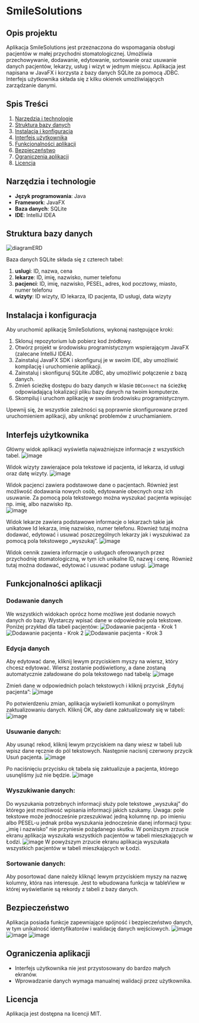 # SmileSolutions

## Opis projektu
Aplikacja SmileSolutions jest przeznaczona do wspomagania obsługi pacjentów w małej przychodni stomatologicznej. Umożliwia przechowywanie, dodawanie, edytowanie, sortowanie oraz usuwanie danych pacjentów, lekarzy, usług i wizyt w jednym miejscu. Aplikacja jest napisana w JavaFX i korzysta z bazy danych SQLite za pomocą JDBC. Interfejs użytkownika składa się z kilku okienek umożliwiających zarządzanie danymi.

## Spis Treści
1. [Narzędzia i technologie](#narzędzia-i-technologie)
2. [Struktura bazy danych](#struktura-bazy-danych)
3. [Instalacja i konfiguracja](#instalacja-i-konfiguracja)
4. [Interfejs użytkownika](#interfejs-użytkownika)
5. [Funkcjonalności aplikacji](#funkcjonalności-aplikacji)
6. [Bezpieczeństwo](#bezpieczeństwo)
7. [Ograniczenia aplikacji](#ograniczenia-aplikacji)
8. [Licencja](#licencja)

## Narzędzia i technologie
- **Język programowania**: Java
- **Framework**: JavaFX
- **Baza danych**: SQLite
- **IDE**: IntelliJ IDEA

## Struktura bazy danych
![diagramERD](https://github.com/Szynol00/przychodniaStomatologicznav2/assets/104465225/7b2eaff8-e50b-4357-b791-f12feff7cbb0)

Baza danych SQLite składa się z czterech tabel:
1. **uslugi**: ID, nazwa, cena
2. **lekarze**: ID, imię, nazwisko, numer telefonu
3. **pacjenci**: ID, imię, nazwisko, PESEL, adres, kod pocztowy, miasto, numer telefonu
4. **wizyty**: ID wizyty, ID lekarza, ID pacjenta, ID usługi, data wizyty

## Instalacja i konfiguracja
Aby uruchomić aplikację SmileSolutions, wykonaj następujące kroki:
1. Sklonuj repozytorium lub pobierz kod źródłowy.
2. Otwórz projekt w środowisku programistycznym wspierającym JavaFX (zalecane IntelliJ IDEA).
3. Zainstaluj JavaFX SDK i skonfiguruj je w swoim IDE, aby umożliwić kompilację i uruchomienie aplikacji.
4. Zainstaluj i skonfiguruj SQLite JDBC, aby umożliwić połączenie z bazą danych.
5. Zmień ścieżkę dostępu do bazy danych w klasie `DBConnect` na ścieżkę odpowiadającą lokalizacji pliku bazy danych na twoim komputerze.
6. Skompiluj i uruchom aplikację w swoim środowisku programistycznym.

Upewnij się, że wszystkie zależności są poprawnie skonfigurowane przed uruchomieniem aplikacji, aby uniknąć problemów z uruchamianiem.


## Interfejs użytkownika
Główny widok aplikacji wyświetla najważniejsze informacje z wszystkich tabel. 
![image](https://github.com/Szynol00/przychodniaStomatologicznav2/assets/104465225/5e2185bf-95ce-48f8-bd24-d8b96d56facd)

Widok wizyty zawierajace pola tekstowe id pacjenta, id lekarza, id usługi oraz datę wizyty.
![image](https://github.com/Szynol00/przychodniaStomatologicznav2/assets/104465225/24098c4e-6029-4dab-abee-6ffab93ddfd4)

Widok pacjenci zawiera podstawowe dane o pacjentach. Również jest możliwość dodawania nowych osób, edytowanie obecnych oraz ich usuwanie. Za pomocą pola tekstowego można wyszukać pacjenta wpisując np. imię, albo nazwisko itp.  
![image](https://github.com/Szynol00/przychodniaStomatologicznav2/assets/104465225/7bc1dc8e-bf32-481a-8dc7-b931ece31090)

Widok lekarze zawiera podstawowe informacje o lekarzach takie jak unikatowe Id lekarza, imię nazwisko, numer telefonu. Również tutaj można dodawać, edytować i usuwać poszczególnych lekarzy jak i wyszukiwać za pomocą pola tekstowego „wyszukaj”.
![image](https://github.com/Szynol00/przychodniaStomatologicznav2/assets/104465225/367721f6-51c3-4e78-9fd3-b3bb199ef3e5)

Widok cennik zawiera informacje o usługach oferowanych przez przychodnię stomatologiczną, w tym ich unikalne ID, nazwę i cenę. Również tutaj można dodawać, edytować i usuwać podane usługi.
![image](https://github.com/Szynol00/przychodniaStomatologicznav2/assets/104465225/8856c7e5-b81a-4f9b-b861-c610b6b3eac2)


## Funkcjonalności aplikacji

### Dodawanie danych
We wszystkich widokach oprócz home możliwe jest dodanie nowych danych do bazy. Wystarczy wpisać dane w odpowiednie pola tekstowe. Poniżej przykład dla tabeli pacjentów:
![Dodawanie pacjenta - Krok 1](https://github.com/Szynol00/przychodniaStomatologicznav2/assets/104465225/9d6a27f3-5166-49f2-a08e-423c7d77b806)
![Dodawanie pacjenta - Krok 2](https://github.com/Szynol00/przychodniaStomatologicznav2/assets/104465225/961adf09-3b08-4f63-8d1c-8e1b6ce14d6a)
![Dodawanie pacjenta - Krok 3](https://github.com/Szynol00/przychodniaStomatologicznav2/assets/104465225/f3c5b589-d2d2-4161-b7fa-3f7b8f991095)

### Edycja danych
Aby edytować dane, kliknij lewym przyciskiem myszy na wiersz, który chcesz edytować. Wiersz zostanie podświetlony, a dane zostaną automatycznie załadowane do pola tekstowego nad tabelą:
![image](https://github.com/Szynol00/przychodniaStomatologicznav2/assets/104465225/80a822fd-4859-4903-948b-b9551471ab9d)

Zmień dane w odpowiednich polach tekstowych i kliknij przycisk „Edytuj pacjenta”:
![image](https://github.com/Szynol00/przychodniaStomatologicznav2/assets/104465225/e811613f-ff66-41d1-8cd9-4700d5f13bda)

Po potwierdzeniu zmian, aplikacja wyświetli komunikat o pomyślnym zaktualizowaniu danych. Kliknij OK, aby dane zaktualizowały się w tabeli:
![image](https://github.com/Szynol00/przychodniaStomatologicznav2/assets/104465225/cc7ddea9-6d50-4a0f-bbec-79e9fd9ddcad)

### Usuwanie danych: 
Aby usunąć rekod, kliknij lewym przyciskiem na dany wiesz w tabeli lub wpisz dane ręcznie do pól tekstowych. Następnie nacisnij czerwony przycik Usuń pacjenta. 
![image](https://github.com/Szynol00/przychodniaStomatologicznav2/assets/104465225/e9b2f2cf-d5c0-4c66-b98b-2ef2d07eebb8)

Po naciśnięciu przycisku ok tabela się zaktualizuje a pacjenta, którego usunęliśmy już nie będzie. 
![image](https://github.com/Szynol00/przychodniaStomatologicznav2/assets/104465225/80eb7905-ee1e-4190-80ac-6604e9038524)

### Wyszukiwanie danych:
Do wyszukania potrzebnych informacji służy pole tekstowe „wyszukaj” do którego jest możliwość wpisania informacji jakich szukamy. 
Uwaga: pole tekstowe może jednocześnie przeszukiwać jedną kolumnę np. po imieniu albo PESEL-u jednak próba wyszukania jednocześnie danej informacji typu: „imię i nazwisko” nie przyniesie pożądanego skutku. 
W poniższym zrzucie ekranu aplikacja wyszukała wszystkich pacjentów w tabeli mieszkających w Łodzi. 
![image](https://github.com/Szynol00/przychodniaStomatologicznav2/assets/104465225/e26585a1-37bb-4a89-a126-19a87192e808)
W powyższym zrzucie ekranu aplikacja wyszukała wszystkich pacjentów w tabeli mieszkających w Łodzi. 

### Sortowanie danych:
Aby posortować dane należy kliknąć lewym przyciskiem myszy na nazwę kolumny, która nas interesuje. Jest to wbudowana funkcja w tableView w której wyświetlanie są rekordy z tabeli z bazy danych. 
  
## Bezpieczeństwo
Aplikacja posiada funkcje zapewniające spójność i bezpieczeństwo danych, w tym unikalność identyfikatorów i walidację danych wejściowych.
![image](https://github.com/Szynol00/przychodniaStomatologicznav2/assets/104465225/bc6cdca7-efac-4d2d-9ec7-fd0c9f64fb44)
![image](https://github.com/Szynol00/przychodniaStomatologicznav2/assets/104465225/24fb0530-8098-4dee-8088-64a9d8ece338)
![image](https://github.com/Szynol00/przychodniaStomatologicznav2/assets/104465225/d9d3d954-6f25-409a-9a31-18bd0e861cce)


## Ograniczenia aplikacji
- Interfejs użytkownika nie jest przystosowany do bardzo małych ekranów.
- Wprowadzanie danych wymaga manualnej walidacji przez użytkownika.

## Licencja
Aplikacja jest dostępna na licencji MIT.

